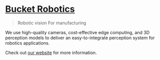 # [Bucket Robotics](https://bucket.bot)

> Robotic vision For manufacturing

We use high-quality cameras, cost-effective edge computing, and 3D perception models to deliver an easy-to-integrate perception system for robotics applications.

Check out [our website](https://bucket.bot) for more information.
